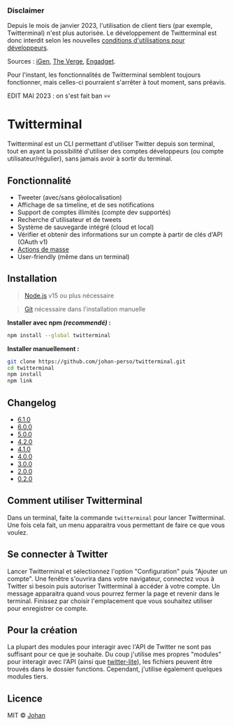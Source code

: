 ### Disclaimer

Depuis le mois de janvier 2023, l'utilisation de client tiers (par exemple, Twitterminal) n'est plus autorisée. Le développement de Twitterminal est donc interdit selon les nouvelles [conditions d'utilisations pour développeurs](https://developer.twitter.com/en/developer-terms/agreement).

Sources : [iGen](https://www.igen.fr/app-store/2023/01/cest-officiellement-mort-pour-les-apps-twitter-135047), [The Verge](https://www.theverge.com/2023/1/19/23562947/twitter-third-party-client-tweetbot-twitterific-ban-rules), [Engadget](https://www.engadget.com/twitter-new-developer-terms-ban-third-party-clients-211247096.html).

Pour l'instant, les fonctionnalités de Twitterminal semblent toujours fonctionner, mais celles-ci pourraient s'arrêter à tout moment, sans préavis.

EDIT MAI 2023 : on s'est fait ban 💀💀

# Twitterminal

Twitterminal est un CLI permettant d'utiliser Twitter depuis son terminal, tout en ayant la possibilité d'utiliser des comptes développeurs (ou compte utilisateur/régulier), sans jamais avoir à sortir du terminal.

## Fonctionnalité

* Tweeter (avec/sans géolocalisation)
* Affichage de sa timeline, et de ses notifications
* Support de comptes illimités (compte dev supportés)
* Recherche d'utilisateur et de tweets
* Système de sauvegarde intégré (cloud et local)
* Vérifier et obtenir des informations sur un compte à partir de clés d'API (OAuth v1)
* [Actions de masse](https://github.com/johan-perso/twitterminal/wiki/Actions-de-masse)
* User-friendly (même dans un terminal)


## Installation

> [Node.js](https://nodejs.org/) v15 ou plus nécessaire

> [Git](https://git-scm.com/) nécessaire dans l'installation manuelle

**Installer avec npm *(recommendé)* :**

```bash
npm install --global twitterminal
```

**Installer manuellement :**

```bash
git clone https://github.com/johan-perso/twitterminal.git
cd twitterminal
npm install
npm link
```


## Changelog

* [6.1.0](https://github.com/johan-perso/twitterminal/wiki/Changelog#v610)
* [6.0.0](https://github.com/johan-perso/twitterminal/wiki/Changelog#v600)
* [5.0.0](https://github.com/johan-perso/twitterminal/wiki/Changelog#v500)
* [4.2.0](https://github.com/johan-perso/twitterminal/wiki/Changelog#v420)
* [4.1.0](https://github.com/johan-perso/twitterminal/wiki/Changelog#v410)
* [4.0.0](https://github.com/johan-perso/twitterminal/wiki/Changelog#v400)
* [3.0.0](https://github.com/johan-perso/twitterminal/wiki/Changelog#v300)
* [2.0.0](https://github.com/johan-perso/twitterminal/wiki/Changelog#v200)
* [0.2.0](https://github.com/johan-perso/twitterminal/wiki/Changelog#v020-refonte-entière-du-code-depuis-la-branche-old)


## Comment utiliser Twitterminal

Dans un terminal, faite la commande `twitterminal` pour lancer Twitterminal. Une fois cela fait, un menu apparaitra vous permettant de faire ce que vous voulez.


## Se connecter à Twitter

Lancer Twitterminal et sélectionnez l'option "Configuration" puis "Ajouter un compte". Une fenêtre s'ouvrira dans votre navigateur, connectez vous à Twitter si besoin puis autoriser Twitterminal à accéder à votre compte. Un message apparaitra quand vous pourrez fermer la page et revenir dans le terminal. Finissez par choisir l'emplacement que vous souhaitez utiliser pour enregistrer ce compte.


## Pour la création

La plupart des modules pour interagir avec l'API de Twitter ne sont pas suffisant pour ce que je souhaite. Du coup j'utilise mes propres "modules" pour interagir avec l'API (ainsi que [twitter-lite](https://npmjs.com/package/twitter-lite)), les fichiers peuvent être trouvés dans le dossier functions. Cependant, j'utilise également quelques modules tiers.


## Licence

MIT © [Johan](https://johanstick.me)
